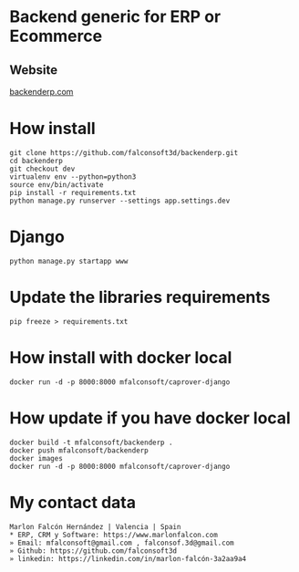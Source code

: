 # Backend generic for ERP or Ecommerce
## Website
[backenderp.com](https://backenderp.com)

# How install
```
git clone https://github.com/falconsoft3d/backenderp.git
cd backenderp
git checkout dev
virtualenv env --python=python3
source env/bin/activate
pip install -r requirements.txt
python manage.py runserver --settings app.settings.dev
```

# Django
```
python manage.py startapp www
```

# Update the libraries requirements
```
pip freeze > requirements.txt
```

# How install with docker local
```
docker run -d -p 8000:8000 mfalconsoft/caprover-django
```

# How update if you have docker local
```
docker build -t mfalconsoft/backenderp .
docker push mfalconsoft/backenderp
docker images
docker run -d -p 8000:8000 mfalconsoft/caprover-django
```

# My contact data
```
Marlon Falcón Hernández | Valencia | Spain
* ERP, CRM y Software: https://www.marlonfalcon.com
» Email: mfalconsoft@gmail.com , falconsof.3d@gmail.com
» Github: https://github.com/falconsoft3d
» linkedin: https://linkedin.com/in/marlon-falcón-3a2aa9a4
```







